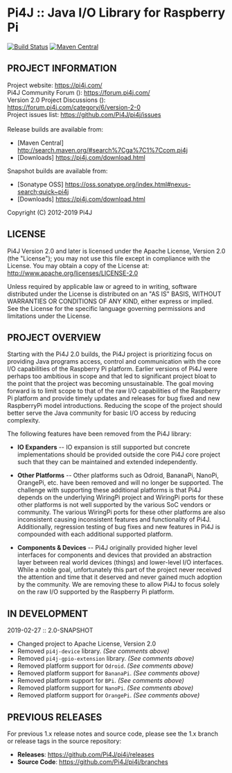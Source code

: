 
 Pi4J :: Java I/O Library for Raspberry Pi
==========================================================================
[![Build Status](https://travis-ci.org/Pi4J/pi4j.svg?branch=master)](https://travis-ci.org/Pi4J/pi4j?branch=master) [![Maven Central](https://maven-badges.herokuapp.com/maven-central/com.pi4j/pi4j-core/badge.svg)](https://maven-badges.herokuapp.com/maven-central/com.pi4j/pi4j-core)

## PROJECT INFORMATION

Project website: https://pi4j.com/ <br />
Pi4J Community Forum (*<new>*): https://forum.pi4j.com/ <br />
Version 2.0 Project Discussions (*<new>*): https://forum.pi4j.com/category/6/version-2-0 <br />
Project issues list: https://github.com/Pi4J/pi4j/issues <br />
<br />
Release builds are available from:
   *  [Maven Central] http://search.maven.org/#search%7Cga%7C1%7Ccom.pi4j
   *  [Downloads] https://pi4j.com/download.html

Snapshot builds are available from:
   *  [Sonatype OSS] https://oss.sonatype.org/index.html#nexus-search;quick~pi4j
   *  [Downloads] https://pi4j.com/download.html


Copyright (C) 2012-2019 Pi4J

## LICENSE

 Pi4J Version 2.0 and later is licensed under the Apache License,
 Version 2.0 (the "License"); you may not use this file except in
 compliance with the License.  You may obtain a copy of the License at:
      http://www.apache.org/licenses/LICENSE-2.0

 Unless required by applicable law or agreed to in writing, software
 distributed under the License is distributed on an "AS IS" BASIS,
 WITHOUT WARRANTIES OR CONDITIONS OF ANY KIND, either express or implied.
 See the License for the specific language governing permissions and
 limitations under the License.


## PROJECT OVERVIEW

  Starting with the Pi4J 2.0 builds, the Pi4J project is prioritizing focus
  on providing Java programs access, control and communication with the core
  I/O capabilities of the Raspberry Pi platform.  Earlier versions of Pi4J
  were perhaps too ambitious in scope and that led to significant project
  bloat to the point that the project was becoming unsustainable.  The goal
  moving forward is to limit scope to that of the raw I/O capabilities
  of the Raspberry Pi platform and provide timely updates and releases for
  bug fixed and new RaspberryPi model introductions.  Reducing the scope of
  the project should better serve the Java community for basic I/O access by
  reducing complexity.

  The following features have been removed from the Pi4J library:

  * **IO Expanders** -- IO expansion is still supported but concrete
  implementations should be provided outside the core Pi4J core project such
  that they can be maintained and extended independently.

  * **Other Platforms** -- Other platforms such as Odroid, BananaPi, NanoPi,
  OrangePi, etc. have been removed and will no longer be supported.  The
  challenge with supporting these additional platforms is that Pi4J depends on
  the underlying WiringPi project and WiringPi ports for these other platforms
  is not well supported by the various SoC vendors or community.  The various
  WiringPi ports for these other platforms are also inconsistent causing
  inconsistent features and functionality of Pi4J.  Additionally, regression
  testing of bug fixes and new features in Pi4J is compounded with each
  additional supported platform.

  * **Components & Devices** -- Pi4J originally provided higher level
  interfaces for components and devices that provided an abstraction
  layer between real world devices (things) and lower-level I/O interfaces.
  While a noble goal, unfortunately this part of the project never received
  the attention and time that it deserved and never gained much adoption
  by the community.  We are removing these to allow Pi4J to focus solely on
  the raw I/O supported by the Raspberry Pi platform.


## IN DEVELOPMENT

2019-02-27 :: 2.0-SNAPSHOT

  * Changed project to Apache License, Version 2.0
  * Removed `pi4j-device` library.  _(See comments above)_
  * Removed `pi4j-gpio-extension` library.  _(See comments above)_
  * Removed platform support for `Odroid`.  _(See comments above)_
  * Removed platform support for `BananaPi`.  _(See comments above)_
  * Removed platform support for `BPi`.  _(See comments above)_
  * Removed platform support for `NanoPi`.  _(See comments above)_
  * Removed platform support for `OrangePi`.  _(See comments above)_


## PREVIOUS RELEASES

For previous 1.x release notes and source code, please see the 1.x branch
or release tags in the source repository:

  * **Releases**: https://github.com/Pi4J/pi4j/releases
  * **Source Code**: https://github.com/Pi4J/pi4j/branches
